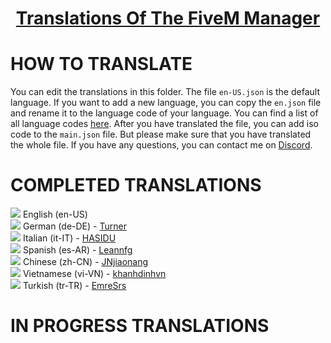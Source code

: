 <div align="center">
    <h1 style="font-weight: 700; border-bottom: 0px;">
        <a href="https://github.com/MOXHARTZ/mx-discordtool">Translations Of The FiveM Manager</a>
    </h1>
</div>


# HOW TO TRANSLATE
You can edit the translations in this folder. The file `en-US.json` is the default language. If you want to add a new language, you can copy the `en.json` file and rename it to the language code of your language. You can find a list of all language codes [here](https://www.andiamo.co.uk/resources/iso-language-codes/). After you have translated the file, you can add iso code to the `main.json` file. But please make sure that you have translated the whole file. If you have any questions, you can contact me on [Discord](https://discord.gg/davU2SY).

# COMPLETED TRANSLATIONS
![](https://geps.dev/progress/100) English (en-US)<br/>
![](https://geps.dev/progress/100) German (de-DE) - [Turner](https://github.com/PC1up)<br/>
![](https://geps.dev/progress/100) Italian (it-IT) - [HASIDU](https://github.com/hasidu) <br/>
![](https://geps.dev/progress/100) Spanish (es-AR) - [Leannfg](https://github.com/Leannfg)<br/>
![](https://geps.dev/progress/100) Chinese (zh-CN) - [JNjiaonang](https://github.com/JNjiaonang)<br/>
![](https://geps.dev/progress/100) Vietnamese (vi-VN) - [khanhdinhvn](https://github.com/khanhdinhvn)<br/>
![](https://geps.dev/progress/100) Turkish (tr-TR) - [EmreSrs](https://github.com/EmreSrs)<br/>
# IN PROGRESS TRANSLATIONS



